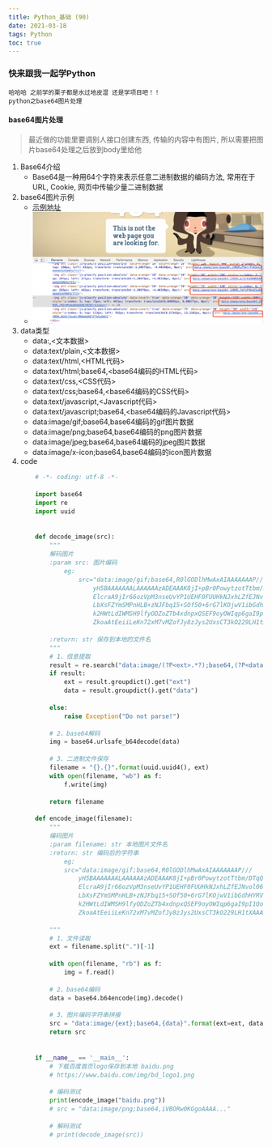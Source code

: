 ```yaml
---
title: Python_基础 (90)
date: 2021-03-18
tags: Python
toc: true
---
```


### 快来跟我一起学Python
    哈哈哈 之前学的栗子都是水过地皮湿 还是学项目吧！！
    python之base64图片处理

<!-- more -->

#### base64图片处理
> 最近做的功能里要调别人接口创建东西, 传输的内容中有图片, 所以需要把图片base64处理之后放到body里给他   
1. Base64介绍
    * Base64是一种用64个字符来表示任意二进制数据的编码方法, 常用在于URL, Cookie, 网页中传输少量二进制数据
2. base64图片示例
    * [示例地址](https://github.com/richardpenman/wswp_places/places/default/user/register?_next=%2Fplaces%2Fdefault%2Findex)
    * ![示例图片](/img/20210318_1.png)
3. data类型
    * data:,<文本数据>
    * data:text/plain,<文本数据>
    * data:text/html,&lt;HTML代码>
    * data:text/html;base64,&lt;base64编码的HTML代码>
    * data:text/css,&lt;CSS代码>
    * data:text/css;base64,&lt;base64编码的CSS代码>
    * data:text/javascript,&lt;Javascript代码>
    * data:text/javascript;base64,&lt;base64编码的Javascript代码>
    * data:image/gif;base64,base64编码的gif图片数据
    * data:image/png;base64,base64编码的png图片数据
    * data:image/jpeg;base64,base64编码的jpeg图片数据
    * data:image/x-icon;base64,base64编码的icon图片数据
4. code
    ```python
        # -*- coding: utf-8 -*-

        import base64
        import re
        import uuid


        def decode_image(src):
            """
            解码图片
            :param src: 图片编码
                eg:
                    src="data:image/gif;base64,R0lGODlhMwAxAIAAAAAAAP///
                        yH5BAAAAAAALAAAAAAzADEAAAK8jI+pBr0PowytzotTtbm/DTqQ6C3hGX
                        ElcraA9jIr66ozVpM3nseUvYP1UEHF0FUUHkNJxhLZfEJNvol06tzwrgd
                        LbXsFZYmSMPnHLB+zNJFbq15+SOf50+6rG7lKOjwV1ibGdhHYRVYVJ9Wn
                        k2HWtLdIWMSH9lfyODZoZTb4xdnpxQSEF9oyOWIqp6gaI9pI1Qo7BijbF
                        ZkoaAtEeiiLeKn72xM7vMZofJy8zJys2UxsCT3kO229LH1tXAAAOw=="

            :return: str 保存到本地的文件名
            """
            # 1、信息提取
            result = re.search("data:image/(?P<ext>.*?);base64,(?P<data>.*)", src, re.DOTALL)
            if result:
                ext = result.groupdict().get("ext")
                data = result.groupdict().get("data")

            else:
                raise Exception("Do not parse!")

            # 2、base64解码
            img = base64.urlsafe_b64decode(data)

            # 3、二进制文件保存
            filename = "{}.{}".format(uuid.uuid4(), ext)
            with open(filename, "wb") as f:
                f.write(img)

            return filename

        def encode_image(filename):
            """
            编码图片
            :param filename: str 本地图片文件名
            :return: str 编码后的字符串
                eg:
                src="data:image/gif;base64,R0lGODlhMwAxAIAAAAAAAP///
                    yH5BAAAAAAALAAAAAAzADEAAAK8jI+pBr0PowytzotTtbm/DTqQ6C3hGX
                    ElcraA9jIr66ozVpM3nseUvYP1UEHF0FUUHkNJxhLZfEJNvol06tzwrgd
                    LbXsFZYmSMPnHLB+zNJFbq15+SOf50+6rG7lKOjwV1ibGdhHYRVYVJ9Wn
                    k2HWtLdIWMSH9lfyODZoZTb4xdnpxQSEF9oyOWIqp6gaI9pI1Qo7BijbF
                    ZkoaAtEeiiLeKn72xM7vMZofJy8zJys2UxsCT3kO229LH1tXAAAOw=="

            """
            # 1、文件读取
            ext = filename.split(".")[-1]

            with open(filename, "rb") as f:
                img = f.read()

            # 2、base64编码
            data = base64.b64encode(img).decode()

            # 3、图片编码字符串拼接
            src = "data:image/{ext};base64,{data}".format(ext=ext, data=data)
            return src


        if __name__ == '__main__':
            # 下载百度首页logo保存到本地 baidu.png
            # https://www.baidu.com/img/bd_logo1.png

            # 编码测试
            print(encode_image("baidu.png"))
            # src = "data:image/png;base64,iVBORw0KGgoAAAA..."

            # 解码测试
            # print(decode_image(src))
    ```

